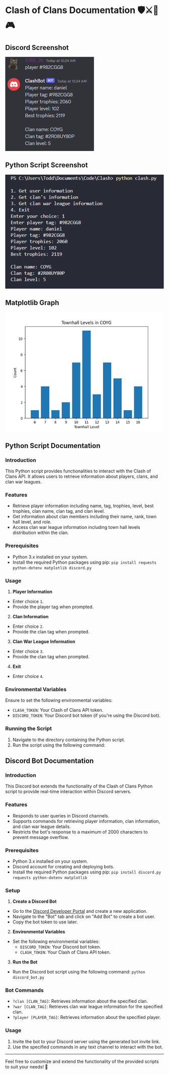# Clash of Clans Documentation 🛡️⚔️🤖🎮 

## Discord Screenshot
![discord screenshot](/example_screenshots/Discord_QzIRlL3heM.png)
## Python Script Screenshot
![python script](/example_screenshots/Code_NQvyIqdSCJ.png)
## Matplotlib Graph
![matplotlib graph](/clan_graphs/COYG.png)





## Python Script Documentation

### Introduction
This Python script provides functionalities to interact with the Clash of Clans API. It allows users to retrieve information about players, clans, and clan war leagues.

### Features
- Retrieve player information including name, tag, trophies, level, best trophies, clan name, clan tag, and clan level.
- Get information about clan members including their name, rank, town hall level, and role.
- Access clan war league information including town hall levels distribution within the clan.

### Prerequisites
- Python 3.x installed on your system.
- Install the required Python packages using pip: ```pip install requests python-dotenv matplotlib discord.py```

### Usage
1. **Player Information**
 - Enter choice `1`.
 - Provide the player tag when prompted.

2. **Clan Information**
 - Enter choice `2`.
 - Provide the clan tag when prompted.

3. **Clan War League Information**
 - Enter choice `3`.
 - Provide the clan tag when prompted.

4. **Exit**
 - Enter choice `4`.

### Environmental Variables
Ensure to set the following environmental variables:
- `CLASH_TOKEN`: Your Clash of Clans API token.
- `DISCORD_TOKEN`: Your Discord bot token (if you're using the Discord bot).

### Running the Script
1. Navigate to the directory containing the Python script.
2. Run the script using the following command:

## Discord Bot Documentation

### Introduction
This Discord bot extends the functionality of the Clash of Clans Python script to provide real-time interaction within Discord servers.

### Features
- Responds to user queries in Discord channels.
- Supports commands for retrieving player information, clan information, and clan war league details.
- Restricts the bot's response to a maximum of 2000 characters to prevent message overflow.

### Prerequisites
- Python 3.x installed on your system.
- Discord account for creating and deploying bots.
- Install the required Python packages using pip: ```pip install discord.py requests python-dotenv matplotlib```

### Setup
1. **Create a Discord Bot**
 - Go to the [Discord Developer Portal](https://discord.com/developers/applications) and create a new application.
 - Navigate to the "Bot" tab and click on "Add Bot" to create a bot user.
 - Copy the bot token to use later.

2. **Environmental Variables**
 - Set the following environmental variables:
   - `DISCORD_TOKEN`: Your Discord bot token.
   - `CLASH_TOKEN`: Your Clash of Clans API token.

3. **Run the Bot**
 - Run the Discord bot script using the following command:
   ```python discord_bot.py```

### Bot Commands
- `?clan [CLAN_TAG]`: Retrieves information about the specified clan.
- `?war [CLAN_TAG]`: Retrieves clan war league information for the specified clan.
- `?player [PLAYER_TAG]`: Retrieves information about the specified player.

### Usage
1. Invite the bot to your Discord server using the generated bot invite link.
2. Use the specified commands in any text channel to interact with the bot.

---

Feel free to customize and extend the functionality of the provided scripts to suit your needs! 🚀
